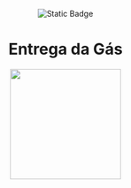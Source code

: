<div align="center">

![Static Badge](https://img.shields.io/badge/Status-Projeto%20em%20constru%C3%A7%C3%A3o-%23F8BA00)

# Entrega da Gás

<img src="https://github.com/user-attachments/assets/f578a334-91b6-40e1-907f-744e262cd8d9" width="200" height="200"/>

</div>
